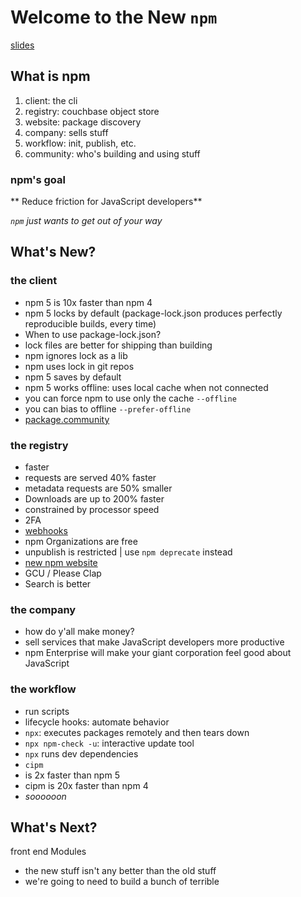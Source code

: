 # Welcome to the New `npm`
[slides](https://slides.com/seldo/welcome-to-the-new-npm)

## What is npm
1. client: the cli
1. registry: couchbase object store
1. website: package discovery
1. company: sells stuff
1. workflow: init, publish, etc.
1. community: who's building and using stuff

### npm's goal
** Reduce friction for JavaScript developers**

_`npm` just wants to get out of your way_

## What's New?

### the client
- npm 5 is 10x faster than npm 4
- npm 5 locks by default (package-lock.json produces perfectly reproducible builds, every time)
- When to use package-lock.json?
 - lock files are better for shipping than building
 - npm ignores lock as a lib
 - npm uses lock in git repos
- npm 5 saves by default
- npm 5 works offline: uses local cache when not connected
 - you can force npm to use only the cache `--offline`
 - you can bias to offline `--prefer-offline`
- [package.community](http://package.community/)

### the registry
- faster
 - requests are served 40% faster
 - metadata requests are 50% smaller
 - Downloads are up to 200% faster
 - constrained by processor speed
- 2FA
- [webhooks](go.npm.me/hooks)
- npm Organizations are free
- unpublish is restricted | use `npm deprecate` instead
- [new npm website](https://preview.npmjs.com)
 - GCU / Please Clap
- Search is better

### the company
- how do y'all make money?
 - sell services that make JavaScript developers more productive
 - npm Enterprise will make your giant corporation feel good about JavaScript

### the workflow
- run scripts
- lifecycle hooks: automate behavior
- `npx`: executes packages remotely and then tears down
 - `npx npm-check -u`: interactive update tool
 - `npx` runs dev dependencies
- `cipm`
 - is 2x faster than npm 5
 - cipm is 20x faster than npm 4
 - _soooooon_

## What's Next?
front end Modules
- the new stuff isn't any better than the old stuff
- we're going to need to build a bunch of terrible
